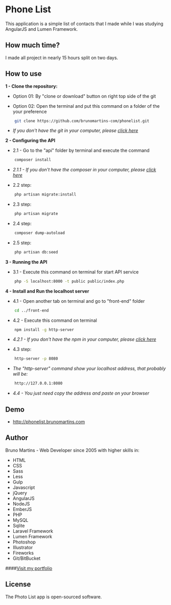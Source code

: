 # Phone List

This application is a simple list of contacts that I made while I was studying AngularJS and Lumen Framework.

## How much time?

I made all project in nearly 15 hours split on two days.

## How to use

**1 - Clone the repository:**

- Option 01: By "clone or download" button on right top side of the git
 
- Option 02: Open the terminal and put this command on a folder of the your preference 
```bash
    git clone https://github.com/brunomartins-com/phonelist.git
```
- _If you don't have the git in your computer, please [click here](https://git-scm.com/book/en/v2/Getting-Started-Installing-Git)_

**2 - Configuring the API**
 
- 2.1 - Go to the "api" folder by terminal and execute the command
```bash
    composer install
```
- _2.1.1 - If you don't have the composer in your computer, please [click here](https://getcomposer.org)_

- 2.2 step:
```bash
    php artisan migrate:install
```
- 2.3 step:
```bash
    php artisan migrate
```
- 2.4 step:
```bash
    composer dump-autoload
```
- 2.5 step:
```bash
    php artisan db:seed
```

**3 - Running the API**

- 3.1 - Execute this command on terminal for start API service
```bash
    php -S localhost:8000 -t public public/index.php
```

**4 - Install and Run the localhost server**

- 4.1 - Open another tab on terminal and go to "front-end" folder
```bash
    cd ../front-end
```
- 4.2 - Execute this command on terminal
```bash
    npm install -g http-server
```
- _4.2.1 - If you don't have the npm in your computer, please [click here](https://docs.npmjs.com/getting-started/installing-node)_

- 4.3 step:
```bash
    http-server -p 8080
```

- _The "http-server" command show your localhost address, that probably will be:_
```bash
    http://127.0.0.1:8080
```
- _4.4 - You just need copy the address and paste on your browser_


## Demo
- http://phonelist.brunomartins.com


## Author

Bruno Martins - Web Developer since 2005 with higher skills in:
- HTML
- CSS
- Sass
- Less
- Gulp
- Javascript
- jQuery
- AngularJS
- NodeJS
- EmberJS
- PHP
- MySQL
- Sqlite
- Laravel Framework
- Lumen Framework
- Photoshop
- Illustrator
- Fireworks
- Git/BitBucket

####[Visit my portfolio](http://www.brunomartins.com)


## License

The Photo List app is open-sourced software.
